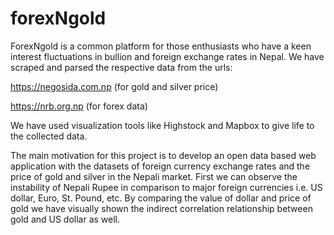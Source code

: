 forexNgold
==========
ForexNgold is a common platform for those enthusiasts who have a keen interest fluctuations in bullion and foreign exchange rates in Nepal. We have scraped and parsed the respective data from the urls:

https://negosida.com.np (for gold and silver price)

https://nrb.org.np (for forex data)

We have used visualization tools like Highstock and Mapbox to give life to the collected data.

The main motivation for this project is to develop an open data based web application with the datasets of foreign currency exchange rates and the price of gold and silver in the Nepali market. First we can observe the instability of Nepali Rupee in comparison to major foreign currencies i.e. US dollar, Euro, St. Pound, etc. By comparing the value of dollar and price of gold we have visually shown the indirect correlation relationship between gold and US dollar as well.
